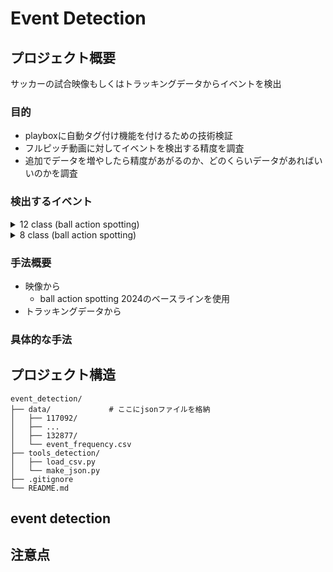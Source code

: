 # Event Detection

## プロジェクト概要
サッカーの試合映像もしくはトラッキングデータからイベントを検出

### 目的
- playboxに自動タグ付け機能を付けるための技術検証
- フルピッチ動画に対してイベントを検出する精度を調査
- 追加でデータを増やしたら精度があがるのか、どのくらいデータがあればいいのかを調査

### 検出するイベント
<details>
<summary>12 class (ball action spotting)</summary>

Pass, Drive, Header, High Pass, Out, Cross, Throw In, Shot, Ball Player Block, Player Successful Tackle, Free Kick, Goal
</details>
<details>
<summary>8 class (ball action spotting)</summary>

Header, Cross, Throw In, Shot, Free Kick, Goal, Corner Kick, Goal Kick
</details>

### 手法概要
- 映像から
    - ball action spotting 2024のベースラインを使用
- トラッキングデータから

### 具体的な手法


## プロジェクト構造
```
event_detection/
├── data/             # ここにjsonファイルを格納
│   ├── 117092/
│   ├── ...
│   ├── 132877/
│   └── event_frequency.csv
├── tools_detection/
│   ├── load_csv.py
│   └── make_json.py
├── .gitignore
└── README.md
```

## event detection

## 注意点